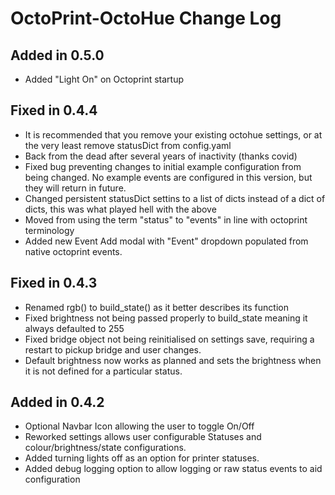 # OctoPrint-OctoHue Change Log

## Added in 0.5.0
* Added "Light On" on Octoprint startup

## Fixed in 0.4.4
* It is recommended that you remove your existing octohue settings, or at the very least remove statusDict from config.yaml
* Back from the dead after several years of inactivity (thanks covid)
* Fixed bug preventing changes to initial example configuration from being changed. No example events are configured in this version, but they will return in future.
* Changed persistent statusDict settins to a list of dicts instead of a dict of dicts, this was what played hell with the above
* Moved from using the term "status" to "events" in line with octoprint terminology
* Added new Event Add modal with "Event" dropdown populated from native octoprint events.


## Fixed in 0.4.3
* Renamed rgb() to build_state() as it better describes its function
* Fixed brightness not being passed properly to build_state meaning it always defaulted to 255
* Fixed bridge object not being reinitialised on settings save, requiring a restart to pickup bridge and user changes.
* Default brightness now works as planned and sets the brightness when it is not defined for a particular status. 

## Added in 0.4.2
* Optional Navbar Icon allowing the user to toggle On/Off
* Reworked settings allows user configurable Statuses and colour/brightness/state configurations.
* Added turning lights off as an option for printer statuses.
* Added debug logging option to allow logging or raw status events to aid configuration

